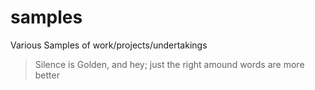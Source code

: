 # samples
Various Samples of work/projects/undertakings
<!-- start-quote -->
>Silence is Golden, and hey; just the right amound words are more better
<!-- end-quote -->
